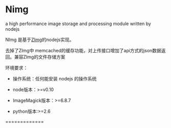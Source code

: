 Nimg
====

a high performance image storage and processing module written by nodejs

NImg 是基于[ZImg](https://github.com/buaazp/zimg)的nodejs实现。

去掉了ZImg中 memcached的缓存功能，对上传接口增加了api方式的json数据返回。兼容ZImg的文件存储方案

环境要求：

- 操作系统：任何能安装 nodejs 的操作系统

- node版本：>=v0.10

- ImageMagick版本：>=6.8.7

- python版本:>=2.6




=============
